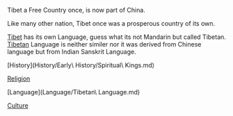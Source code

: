 Tibet a Free Country once, is now part of China.

Like many other nation, Tibet once was a prosperous country of its own. 

[Tibet](http://tibet.net/) has its own Language, guess what its not Mandarin but called Tibetan.
[Tibetan](https://en.wikipedia.org/wiki/Standard_Tibetan) Language is neither similer nor it was derived from Chinese language but from Indian Sanskrit Language.

[History](History/Early\ History/Spiritual\ Kings.md)

[Religion](Religion/religion.md)

[Language](Language/Tibetan\ Language.md)

[Culture](Culture/cuisine.md)

